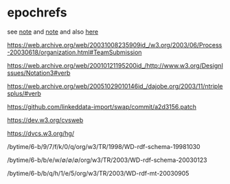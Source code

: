 # epochrefs

see <a href="bytime/6-b/9/6/a/w/a/7/org/w3/1998/10/WD-rdf-syntax-19981008/README.md">note</a> and <a href="bytime/6-b/a/x/9/∅/∅/∅/org/w3/TR/2002/WD-rdf-mt-20020214/README.md">note</a> and also <a href="bytime/6-b/a/c/README.md">here</a>

https://web.archive.org/web/20031008235909id_/w3.org/2003/06/Process-20030618/organization.html#TeamSubmission

https://web.archive.org/web/20010121195200id_/http://www.w3.org/DesignIssues/Notation3#verb

https://web.archive.org/web/20051029010146id_/dajobe.org/2003/11/ntriplesplus/#verb

https://github.com/linkeddata-import/swap/commit/a2d3156.patch

https://dev.w3.org/cvsweb

https://dvcs.w3.org/hg/

/bytime/6-b/9/7/f/k/0/q/org/w3/TR/1998/WD-rdf-schema-19981030

/bytime/6-b/b/e/w/∅/∅/∅/org/w3/TR/2003/WD-rdf-schema-20030123

/bytime/6-b/b/q/h/1/e/5/org/w3/TR/2003/WD-rdf-mt-20030905
